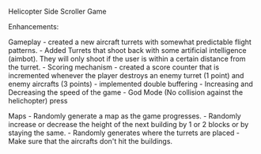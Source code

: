 Helicopter Side Scroller Game

Enhancements:

Gameplay
    - created a new aircraft turrets with somewhat predictable flight patterns. 
    - Added Turrets that shoot back with some artificial intelligence (aimbot). They will only shoot if the user is within a certain distance from the turret.
    - Scoring mechanism
        - created a score counter that is incremented whenever the player destroys an enemy turret (1 point) and enemy aircrafts (3 points)
    - implemented double buffering
    - Increasing and Decreasing the speed of the game
    - God Mode (No collision against the helichopter) press 

Maps
    - Randomly generate a map as the game progresses.
    - Randomly increase or decrease the height of the next building by 1 or 2 blocks or by staying the same.
    - Randomly generates where the turrets are placed
    - Make sure that the aircrafts don't hit the buildings.
